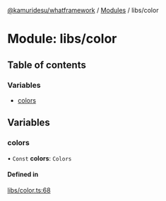 [@kamuridesu/whatframework](../README.md) / [Modules](../modules.md) / libs/color

# Module: libs/color

## Table of contents

### Variables

- [colors](libs_color.md#colors)

## Variables

### colors

• `Const` **colors**: `Colors`

#### Defined in

[libs/color.ts:68](https://github.com/kamuridesu/WhatFramework/blob/2f7579d/libs/color.ts#L68)
